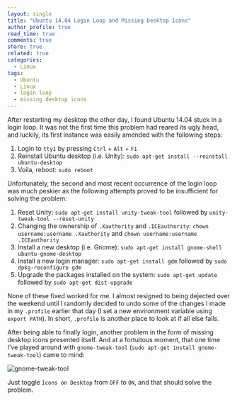 ```yaml
---
layout: single
title: "Ubuntu 14.04 Login Loop and Missing Desktop Icons"
author_profile: true
read_time: true
comments: true
share: true
related: true
categories:
  - Linux
tags:
  - Ubuntu
  - Linux
  - login loop
  - missing desktop icons
---
```


After restarting my desktop the other day, I found Ubuntu 14.04 stuck in a login loop. It was not the first time this problem had reared its ugly head, and luckily, its first instance was easily amended with the following steps:

1. Login to ```tty1``` by pressing ```Ctrl``` + ```Alt``` + ```F1```
2. Reinstall Ubuntu desktop (i.e. Unity): ```sudo apt-get install --reinstall ubuntu-desktop```
3. Voila, reboot: ```sudo reboot```

Unfortunately, the second and most recent occurrence of the login loop was much peskier as the following attempts proved to be insufficient for solving the problem:

<!-- readmore -->

1. Reset Unity: ```sudo apt-get install unity-tweak-tool``` followed by ```unity-tweak-tool --reset-unity```
2. Changing the ownership of ```.Xauthority``` and ```.ICEauthority```: ```chown username:username .Xauthority``` and ```chown username:username .ICEauthority```
3. Install a new desktop (i.e. Gnome): ```sudo apt-get install gnome-shell ubuntu-gnome-desktop```
4. Install a new login manager: ```sudo apt-get install gdm``` followed by ```sudo dpkg-reconfigure gdm```
5. Upgrade the packages installed on the system: ```sudo apt-get update``` followed by ```sudo apt-get dist-upgrade```

None of these fixed worked for me. I almost resigned to being dejected over the weekend until I randomly decided to undo some of the changes I made in my ```.profile``` earlier that day (I set a new environment variable using ```export PATH```). In short, ```.profile``` is another place to look at if all else fails.

After being able to finally login, another problem in the form of missing desktop icons presented itself. And at a fortuitous moment, that one time I've played around with ```gnome-tweak-tool``` (```sudo apt-get install gnome-tweak-tool```) came to mind:

![gnome-tweak-tool](https://raw.githubusercontent.com/sarahpenir/sarahpenir.github.io/master/_posts/images/gnome-tweak-tool.png)

Just toggle ```Icons on Desktop``` from ```OFF``` to ```ON```, and that should solve the problem.
